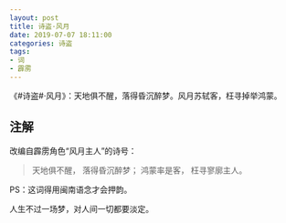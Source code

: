 ```yaml
---
layout: post
title: 诗盗·风月
date: 2019-07-07 18:11:00
categories: 诗盗
tags:
- 词
- 霹雳
---
```

《#诗盗#·风月》：天地俱不醒，落得昏沉醉梦。风月苏轼客，枉寻掉举鸿蒙。

## 注解

改编自霹雳角色“风月主人”的诗号：

> 天地俱不醒，
> 落得昏沉醉梦；
> 鸿蒙率是客，
> 枉寻寥廓主人。

PS：这词得用闽南语念才会押韵。

人生不过一场梦，对人间一切都要淡定。
